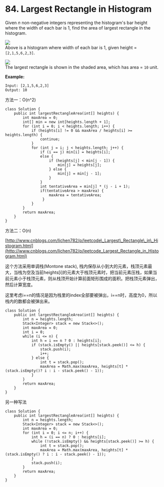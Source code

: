 # 84. Largest Rectangle in Histogram

Given _n_ non-negative integers representing the histogram's bar height where the width of each bar is 1, find the area of largest rectangle in the histogram.

![](https://assets.leetcode.com/uploads/2018/10/12/histogram.png)  
Above is a histogram where width of each bar is 1, given height = `[2,1,5,6,2,3]`.

![](https://assets.leetcode.com/uploads/2018/10/12/histogram_area.png)  
The largest rectangle is shown in the shaded area, which has area = `10` unit.

**Example:**

```text
Input: [2,1,5,6,2,3]
Output: 10
```

方法一：O\(n^2\)

```text
class Solution {
    public int largestRectangleArea(int[] heights) {
        int maxArea = 0;
        int[] min = new int[heights.length + 1];
        for (int i = 0; i < heights.length; i++) {
            if (heights[i] != 0 && maxArea / heights[i] >= heights.length) {
                continue;
            }
            for (int j = i; j < heights.length; j++) {
                if (i == j) min[i] = heights[i];
                else {
                    if (heights[j] < min[j - 1]) {
                        min[j] = heights[j];
                    } else {
                        min[j] = min[j - 1];
                    }
                }
                int tentativeArea = min[j] * (j - i + 1);
                if(tentativeArea > maxArea) {
                    maxArea = tentativeArea;
                 }
            }
        }
        return maxArea;
    }
}
```

方法二：O\(n\)

[http://www.cnblogs.com/lichen782/p/leetcode\_Largest\_Rectangle\_in\_Histogram.html](http://www.cnblogs.com/lichen782/p/leetcode_Largest_Rectangle_in_Histogram.html)

这个方法采用单调栈\(Montone stack\), 栈内保存从小到大的元素，栈顶元素最大，当栈为空及当前heights\[i\]的元素大于栈顶元素时，把当前元素压栈，如果当前元素小于栈顶元素，则从栈顶开始计算前面矩形围成的面积。把栈顶元素弹出，然后计算宽度。

这里考虑i==n的情况是因为栈里的index全部要被弹出，i==n时，高度为0，所以栈内的数都会被弹出来。

```text
class Solution {
    public int largestRectangleArea(int[] heights) {
        int n = heights.length;
        Stack<Integer> stack = new Stack<>();
        int maxArea = 0;
        int i = 0;
        while (i <= n) {
            int h = i == n ? 0 : heights[i];
            if (stack.isEmpty() || heights[stack.peek()] <= h) {
                stack.push(i);
                i++;
            } else {
                int t = stack.pop();
                maxArea = Math.max(maxArea, heights[t] * (stack.isEmpty()? i : i - stack.peek() - 1));
            }
        }
        return maxArea;
    }
}
```

另一种写法

```text
class Solution {
    public int largestRectangleArea(int[] heights) {
        int n = heights.length;
        Stack<Integer> stack = new Stack<>();
        int maxArea = 0;
        for (int i = 0; i <= n; i++) {
            int h = (i == n) ? 0 : heights[i];
            while (!stack.isEmpty() && heights[stack.peek()] >= h) {
                int t = stack.pop();
                maxArea = Math.max(maxArea, heights[t] * (stack.isEmpty() ? i : i - stack.peek() - 1));
            }
            stack.push(i);
        }
        return maxArea;
    }
}
```

